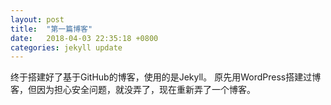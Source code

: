 ```yaml
---
layout: post
title:  "第一篇博客"
date:   2018-04-03 22:35:18 +0800
categories: jekyll update
---
```

终于搭建好了基于GitHub的博客，使用的是Jekyll。
原先用WordPress搭建过博客，但因为担心安全问题，就没弄了，现在重新弄了一个博客。
